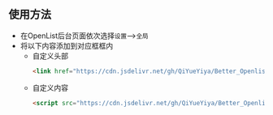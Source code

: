 ## 使用方法  
   * 在OpenList后台页面依次选择```设置```-->```全局```
   * 将以下内容添加到对应框框内
     * 自定义头部  
        ```html
        <link href="https://cdn.jsdelivr.net/gh/QiYueYiya/Better_Openlist@releases/css/openlist.css" rel="stylesheet" type="text/css">
        ``` 
     * 自定义内容
        ```html
        <script src="https://cdn.jsdelivr.net/gh/QiYueYiya/Better_Openlist@releases/js/love-click.js"></script>
        ```
